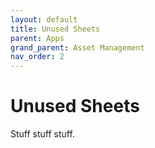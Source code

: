 ```yaml
---
layout: default
title: Unused Sheets
parent: Apps
grand_parent: Asset Management
nav_order: 2
---
```


# Unused Sheets

Stuff stuff stuff.

